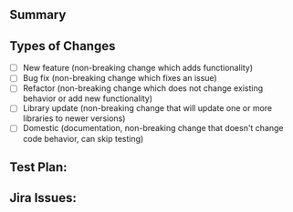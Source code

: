 ## Summary
<!--- Summary of changes --->

## Types of Changes
<!--- What types of changes does your code introduce? Put an `x` in all the boxes that apply: --->

- [ ] New feature (non-breaking change which adds functionality)
- [ ] Bug fix (non-breaking change which fixes an issue)
- [ ] Refactor (non-breaking change which does not change existing behavior or add new
      functionality)
- [ ] Library update (non-breaking change that will update one or more libraries to newer versions)
- [ ] Domestic (documentation, non-breaking change that doesn't change code behavior, can skip
      testing)

## Test Plan:
<!--- How do you test your changes? (unit test, integration test, dev test) or skip_test if it's not applicable  --->

## Jira Issues:
<!--- Link to your YouTrack ticket --->

